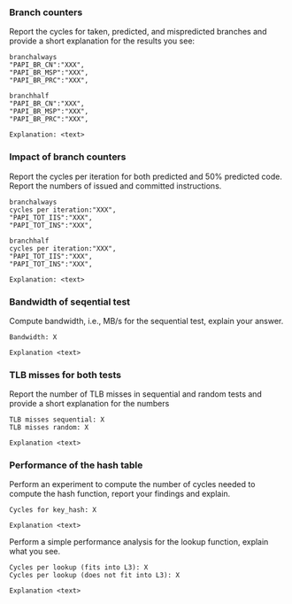 ### Branch counters

Report the cycles for taken, predicted, and mispredicted branches and provide a short 
explanation for the results you see:

```
branchalways
"PAPI_BR_CN":"XXX",
"PAPI_BR_MSP":"XXX",
"PAPI_BR_PRC":"XXX",

branchhalf
"PAPI_BR_CN":"XXX",
"PAPI_BR_MSP":"XXX",
"PAPI_BR_PRC":"XXX",

Explanation: <text>
```
### Impact of branch counters

Report the cycles per iteration for both predicted and 50% predicted code. Report the numbers of issued and committed instructions. 

```
branchalways
cycles per iteration:"XXX",
"PAPI_TOT_IIS":"XXX",
"PAPI_TOT_INS":"XXX",

branchhalf
cycles per iteration:"XXX",
"PAPI_TOT_IIS":"XXX",
"PAPI_TOT_INS":"XXX",

Explanation: <text>
```


### Bandwidth of seqential test 

Compute bandwidth, i.e., MB/s for the sequential test, explain your answer. 


```
Bandwidth: X

Explanation <text>
```

### TLB misses for both tests

Report the number of TLB misses in sequential and random tests and provide a short explanation for the numbers

```
TLB misses sequential: X
TLB misses random: X

Explanation <text>
```

### Performance of the hash table

Perform an experiment to compute the number of cycles needed to compute the hash function, report your 
findings and explain. 

```
Cycles for key_hash: X

Explanation <text>
```

Perform a simple performance analysis for the lookup function, explain what you see. 

```
Cycles per lookup (fits into L3): X
Cycles per lookup (does not fit into L3): X

Explanation <text>
```



